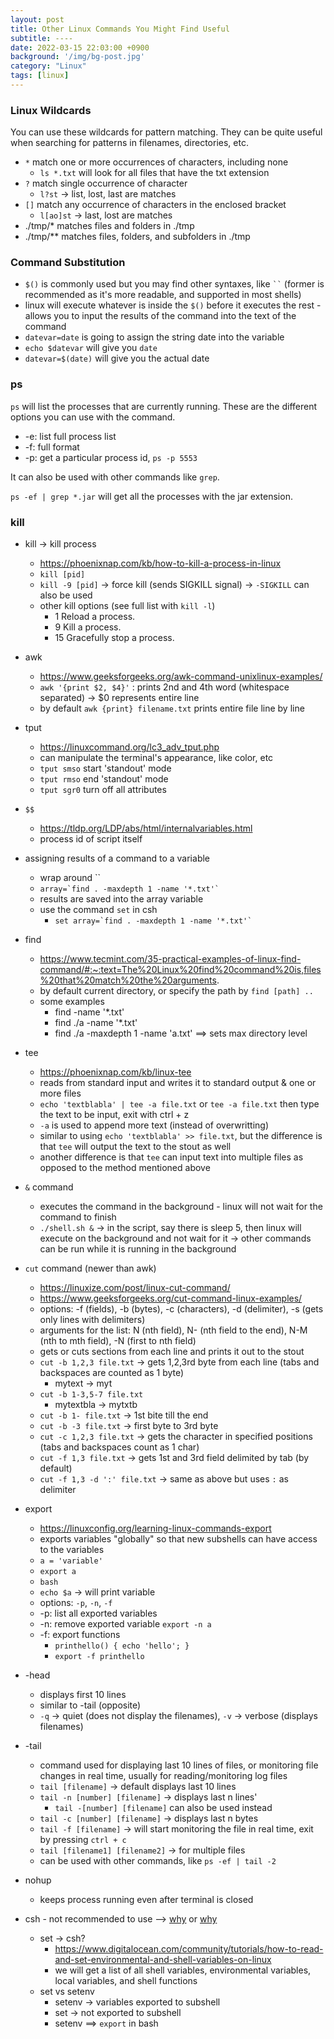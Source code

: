 ```yaml
---
layout: post
title: Other Linux Commands You Might Find Useful
subtitle: ----
date: 2022-03-15 22:03:00 +0900
background: '/img/bg-post.jpg'
category: "Linux"
tags: [linux]
---
```


### Linux Wildcards
You can use these wildcards for pattern matching. They can be quite useful when searching for patterns in filenames, directories, etc. 
* `*` match one or more occurrences of characters, including none  
    * `ls *.txt` will look for all files that have the txt extension
* `?` match single occurrence of character
    * `l?st` -> list, lost, last are matches
* `[]` match any occurrence of characters in the enclosed bracket
    * `l[ao]st` -> last, lost are matches
* ./tmp/* matches files and folders in ./tmp
* ./tmp/** matches files, folders, and subfolders in ./tmp

### Command Substitution
* `$()` is commonly used but you may find other syntaxes, like ` `` ` (former is recommended as it's more readable, and supported in most shells)
* linux will execute whatever is inside the `$()` before it executes the rest - allows you to input the results of the command into the text of the command
* `datevar=date` is going to assign the string date into the variable
* `echo $datevar` will give you `date`
* `datevar=$(date)` will give you the actual date

### ps
`ps` will list the processes that are currently running. These are the different options you can use with the command.
* -e: list full process list
* -f: full format
* -p: get a particular process id, `ps -p 5553`

It can also be used with other commands like `grep`. 

`ps -ef | grep *.jar` will get all the processes with the jar extension. 

### kill
* kill -> kill process
    * https://phoenixnap.com/kb/how-to-kill-a-process-in-linux
    * `kill [pid]` 
    * `kill -9 [pid]` -> force kill (sends SIGKILL signal) -> `-SIGKILL` can also be used
    * other kill options (see full list with `kill -l`)
        * 1 Reload a process.
        * 9 Kill a process.
        * 15 Gracefully stop a process.

* awk
    * https://www.geeksforgeeks.org/awk-command-unixlinux-examples/
    * `awk '{print $2, $4}'` : prints 2nd and 4th word (whitespace separated) -> $0 represents entire line
    * by default `awk {print} filename.txt` prints entire file line by line
* tput
    * https://linuxcommand.org/lc3_adv_tput.php
    * can manipulate the terminal's appearance, like color, etc
    * `tput smso` start 'standout' mode
    * `tput rmso` end 'standout' mode
    * `tput sgr0` turn off all attributes
* `$$`
    * https://tldp.org/LDP/abs/html/internalvariables.html
    * process id of script itself
* assigning results of a command to a variable
    * wrap around ``
    * `` array=`find . -maxdepth 1 -name '*.txt'` ``
    * results are saved into the array variable
    * use the command `set` in csh
        * `` set array=`find . -maxdepth 1 -name '*.txt'` ``
* find 
    * https://www.tecmint.com/35-practical-examples-of-linux-find-command/#:~:text=The%20Linux%20find%20command%20is,files%20that%20match%20the%20arguments.
    * by default current directory, or specify the path by `find [path] ..`
    * some examples
        * find -name '*.txt'
        * find ./a -name '*.txt'
        * find ./a -maxdepth 1 -name 'a.txt' ==> sets max directory level
* tee
    * https://phoenixnap.com/kb/linux-tee
    * reads from standard input and writes it to standard output & one or more files
    * `echo 'textblabla' | tee -a file.txt` or `tee -a file.txt` then type the text to be input, exit with ctrl + z
    * `-a` is used to append more text (instead of overwritting)
    * similar to using `echo 'textblabla' >> file.txt`, but the difference is that `tee` will output the text to the stout as well
    * another difference is that `tee` can input text into multiple files as opposed to the method mentioned above
* `&` command
    * executes the command in the background - linux will not wait for the command to finish
    * `./shell.sh &` -> in the script, say there is sleep 5, then linux will execute on the background and not wait for it -> other commands can be run while it is running in the background
* `cut` command (newer than awk)
    * https://linuxize.com/post/linux-cut-command/
    * https://www.geeksforgeeks.org/cut-command-linux-examples/
    * options: -f (fields), -b (bytes), -c (characters), -d (delimiter), -s (gets only lines with delimiters)
    * arguments for the list: N (nth field), N- (nth field to the end), N-M (nth to mth field), -N (first to nth field)
    * gets or cuts sections from each line and prints it out to the stout
    * `cut -b 1,2,3 file.txt` -> gets 1,2,3rd byte from each line (tabs and backspaces are counted as 1 byte)
        * mytext -> myt
    * `cut -b 1-3,5-7 file.txt` 
        * mytextbla -> mytxtb
    * `cut -b 1- file.txt` -> 1st bite till the end
    * `cut -b -3 file.txt` -> first byte to 3rd byte
    * `cut -c 1,2,3 file.txt` -> gets the character in specified positions (tabs and backspaces count as 1 char)
    * `cut -f 1,3 file.txt` -> gets 1st and 3rd field delimited by tab (by default)
    * `cut -f 1,3 -d ':' file.txt` -> same as above but uses `:` as delimiter

* export
    * https://linuxconfig.org/learning-linux-commands-export
    * exports variables "globally" so that new subshells can have access to the variables
    * `a = 'variable'`
    * `export a`
    * `bash`
    * `echo $a` -> will print variable
    * options: `-p`, `-n`, `-f`
    * -p: list all exported variables
    * -n: remove exported variable `export -n a`
    * -f: export functions 
        * `printhello() { echo 'hello'; }`
        * `export -f printhello`
* -head
    * displays first 10 lines
    * similar to -tail (opposite)
    * `-q` -> quiet (does not display the filenames), `-v` -> verbose (displays filenames)
* -tail
    * command used for displaying last 10 lines of files, or monitoring file changes in real time, usually for reading/monitoring log files
    * `tail [filename]` -> default displays last 10 lines
    * `tail -n [number] [filename]` -> displays last n lines' 
        * `tail -[number] [filename]` can also be used instead
    * `tail -c [number] [filename]` -> displays last n bytes
    * `tail -f [filename]` -> will start monitoring the file in real time, exit by pressing `ctrl + c`
    * `tail [filename1] [filename2]` -> for multiple files
    * can be used with other commands, like `ps -ef | tail -2`
* nohup 
    * keeps process running even after terminal is closed
    


* csh - not recommended to use --> [why](https://www.grymoire.com/unix/CshTop10.txt) or [why](http://www.faqs.org/faqs/unix-faq/shell/csh-whynot/)
    * set -> csh?
        * https://www.digitalocean.com/community/tutorials/how-to-read-and-set-environmental-and-shell-variables-on-linux
        *  we will get a list of all shell variables, environmental variables, local variables, and shell functions
    * set vs setenv
        * setenv -> variables exported to subshell
        * set -> not exported to subshell
        * setenv ==> `export` in bash